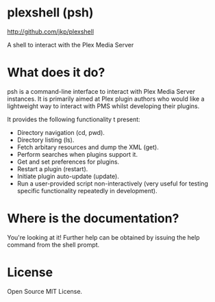 # plexshell (psh)

<http://github.com/jkp/plexshell>

A shell to interact with the Plex Media Server

# What does it do?

psh is a command-line interface to interact with Plex Media Server instances.  It is primarily aimed at Plex plugin authors who would like a lightweight way to interact with PMS whilst developing their plugins.

It provides the following functionality t present:

* Directory navigation (cd, pwd).
* Directory listing (ls).
* Fetch arbitary resources and dump the XML (get).
* Perform searches when plugins support it.
* Get and set preferences for plugins.
* Restart a plugin (restart).
* Initiate plugin auto-update (update).
* Run a user-provided script non-interactively (very useful for testing specific functionality repeatedly in development).

# Where is the documentation?

You're looking at it!  Further help can be obtained by issuing the help command from the shell prompt.

# License

Open Source MIT License.
